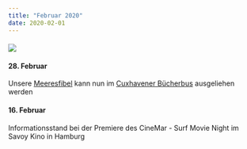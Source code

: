 ```yaml
---
title: "Februar 2020"
date: 2020-02-01
---
```


#### ![](https://www.deepwave.org/wp-content/uploads/2020/03/Meeresfibel_Buecherbus_Cuxhaven.jpg)

#### **28\. Februar**

Unsere [Meeresfibel](https://www.deepwave.org/projekte/schulkampagne-meeresfibel/) kann nun im [Cuxhavener Bücherbus](https://www.landkreis-cuxhaven.de/index.php?sNavID=1779.48) ausgeliehen werden

#### **16\. Februar**

Informationsstand bei der Premiere des CineMar - Surf Movie Night im Savoy Kino in Hamburg
